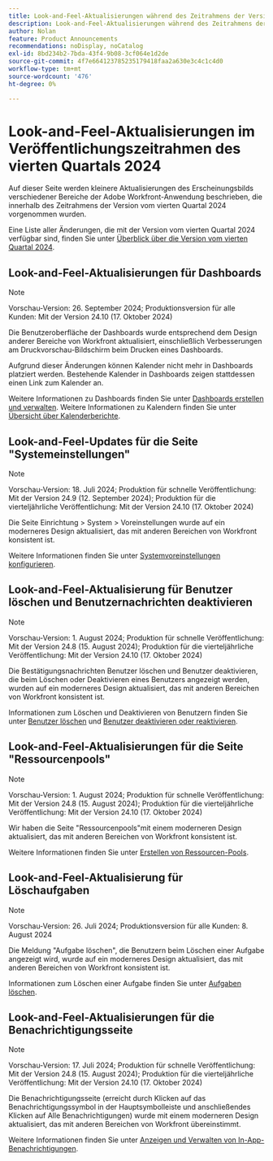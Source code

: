 ```yaml
---
title: Look-and-Feel-Aktualisierungen während des Zeitrahmens der Version vom 4. Quartal 2024
description: Look-and-Feel-Aktualisierungen während des Zeitrahmens der Version vom 4. Quartal 2024
author: Nolan
feature: Product Announcements
recommendations: noDisplay, noCatalog
exl-id: 8bd234b2-7bda-43f4-9b08-3cf064e1d2de
source-git-commit: 4f7e664123785235179418faa2a630e3c4c1c4d0
workflow-type: tm+mt
source-wordcount: '476'
ht-degree: 0%

---
```


# Look-and-Feel-Aktualisierungen im Veröffentlichungszeitrahmen des vierten Quartals 2024

Auf dieser Seite werden kleinere Aktualisierungen des Erscheinungsbilds verschiedener Bereiche der Adobe Workfront-Anwendung beschrieben, die innerhalb des Zeitrahmens der Version vom vierten Quartal 2024 vorgenommen wurden.

Eine Liste aller Änderungen, die mit der Version vom vierten Quartal 2024 verfügbar sind, finden Sie unter [Überblick über die Version vom vierten Quartal 2024](/help/quicksilver/product-announcements/product-releases/24-q4-release-activity/24-q4-release-overview.md).

## Look-and-Feel-Aktualisierungen für Dashboards

>[!NOTE]
>
>Vorschau-Version: 26. September 2024; Produktionsversion für alle Kunden: Mit der Version 24.10 (17. Oktober 2024)

Die Benutzeroberfläche der Dashboards wurde entsprechend dem Design anderer Bereiche von Workfront aktualisiert, einschließlich Verbesserungen am Druckvorschau-Bildschirm beim Drucken eines Dashboards.

Aufgrund dieser Änderungen können Kalender nicht mehr in Dashboards platziert werden. Bestehende Kalender in Dashboards zeigen stattdessen einen Link zum Kalender an.

Weitere Informationen zu Dashboards finden Sie unter [Dashboards erstellen und verwalten](/help/quicksilver/reports-and-dashboards/dashboards/creating-and-managing-dashboards/create-and-manage-dashboards.md). Weitere Informationen zu Kalendern finden Sie unter [Übersicht über Kalenderberichte](/help/quicksilver/reports-and-dashboards/reports/calendars/calendar-reports-overview.md).

<!--

## Look and feel updates for reports

>[!NOTE]
>
>Preview release: September 19, 2024; Production release for all customers: With the 24.10 release (October 17, 2024)

We have made a variety of updates to the reports interface to match the design of other areas of Workfront, including:

* changes to existing reports that improve their use in Canvas Dashboards
* an expanded color palette for conditional formatting rules in reports

For more information about -->

## Look-and-Feel-Updates für die Seite &quot;Systemeinstellungen&quot;

>[!NOTE]
>
>Vorschau-Version: 18. Juli 2024; Produktion für schnelle Veröffentlichung: Mit der Version 24.9 (12. September 2024); Produktion für die vierteljährliche Veröffentlichung: Mit der Version 24.10 (17. Oktober 2024)

Die Seite Einrichtung > System > Voreinstellungen wurde auf ein moderneres Design aktualisiert, das mit anderen Bereichen von Workfront konsistent ist.

Weitere Informationen finden Sie unter [Systemvoreinstellungen konfigurieren](/help/quicksilver/administration-and-setup/manage-workfront/security/configure-security-preferences.md).

## Look-and-Feel-Aktualisierung für Benutzer löschen und Benutzernachrichten deaktivieren

>[!NOTE]
>
>Vorschau-Version: 1. August 2024; Produktion für schnelle Veröffentlichung: Mit der Version 24.8 (15. August 2024); Produktion für die vierteljährliche Veröffentlichung: Mit der Version 24.10 (17. Oktober 2024)

Die Bestätigungsnachrichten Benutzer löschen und Benutzer deaktivieren, die beim Löschen oder Deaktivieren eines Benutzers angezeigt werden, wurden auf ein moderneres Design aktualisiert, das mit anderen Bereichen von Workfront konsistent ist.

Informationen zum Löschen und Deaktivieren von Benutzern finden Sie unter [Benutzer löschen](/help/quicksilver/administration-and-setup/add-users/create-and-manage-users/delete-a-user.md) und [Benutzer deaktivieren oder reaktivieren](/help/quicksilver/administration-and-setup/add-users/create-and-manage-users/deactivate-a-user.md).

## Look-and-Feel-Aktualisierungen für die Seite &quot;Ressourcenpools&quot;

>[!NOTE]
>
>Vorschau-Version: 1. August 2024; Produktion für schnelle Veröffentlichung: Mit der Version 24.8 (15. August 2024); Produktion für die vierteljährliche Veröffentlichung: Mit der Version 24.10 (17. Oktober 2024)

Wir haben die Seite &quot;Ressourcenpools&quot;mit einem moderneren Design aktualisiert, das mit anderen Bereichen von Workfront konsistent ist.

Weitere Informationen finden Sie unter [Erstellen von Ressourcen-Pools](/help/quicksilver/resource-mgmt/resource-planning/resource-pools/create-resource-pools.md).

## Look-and-Feel-Aktualisierung für Löschaufgaben

>[!NOTE]
>
>Vorschau-Version: 26. Juli 2024; Produktionsversion für alle Kunden: 8. August 2024

Die Meldung &quot;Aufgabe löschen&quot;, die Benutzern beim Löschen einer Aufgabe angezeigt wird, wurde auf ein moderneres Design aktualisiert, das mit anderen Bereichen von Workfront konsistent ist.

Informationen zum Löschen einer Aufgabe finden Sie unter [Aufgaben löschen](/help/quicksilver/manage-work/tasks/manage-tasks/delete-tasks.md).

## Look-and-Feel-Aktualisierungen für die Benachrichtigungsseite

>[!NOTE]
>
>Vorschau-Version: 17. Juli 2024; Produktion für schnelle Veröffentlichung: Mit der Version 24.8 (15. August 2024); Produktion für die vierteljährliche Veröffentlichung: Mit der Version 24.10 (17. Oktober 2024)

Die Benachrichtigungsseite (erreicht durch Klicken auf das Benachrichtigungssymbol in der Hauptsymbolleiste und anschließendes Klicken auf Alle Benachrichtigungen) wurde mit einem moderneren Design aktualisiert, das mit anderen Bereichen von Workfront übereinstimmt.

Weitere Informationen finden Sie unter [Anzeigen und Verwalten von In-App-Benachrichtigungen](/help/quicksilver/workfront-basics/using-notifications/view-and-manage-in-app-notifications.md).
